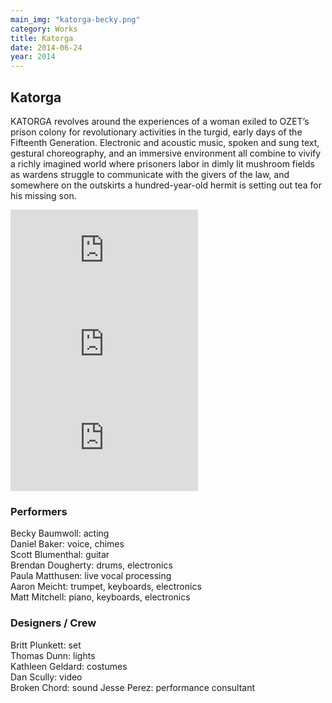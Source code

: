 ```yaml
---
main_img: "katorga-becky.png"
category: Works
title: Katorga
date: 2014-06-24
year: 2014
---
```

## Katorga

KATORGA revolves around the experiences of a woman exiled to OZET’s prison colony for revolutionary activities in the turgid, early days of the Fifteenth Generation. Electronic and acoustic music, spoken and sung text, gestural choreography, and an immersive environment all combine to vivify a richly imagined world where prisoners labor in dimly lit mushroom fields as wardens struggle to communicate with the givers of the law, and somewhere on the outskirts a hundred-year-old hermit is setting out tea for his missing son.

<div class="row videos">
  <iframe class="col-sm-4 col-xs-12" src="https://www.youtube.com/embed/wHLYr1vFuKM" frameborder="0" allowfullscreen></iframe>
  <iframe class="col-sm-4 col-xs-12" src="https://www.youtube.com/embed/wHLYr1vFuKM" frameborder="0" allowfullscreen></iframe>
  <iframe class="col-sm-4 col-xs-12" src="https://www.youtube.com/embed/wHLYr1vFuKM" frameborder="0" allowfullscreen></iframe>
</div>

### Performers

Becky Baumwoll: acting<br>
Daniel Baker: voice, chimes<br>
Scott Blumenthal: guitar<br>
Brendan Dougherty: drums, electronics<br>
Paula Matthusen: live vocal processing<br>
Aaron Meicht: trumpet, keyboards, electronics<br>
Matt Mitchell: piano, keyboards, electronics<br>

### Designers / Crew

Britt Plunkett: set<br>
Thomas Dunn: lights<br>
Kathleen Geldard: costumes<br>
Dan Scully: video<br>
Broken Chord: sound
Jesse Perez: performance consultant



